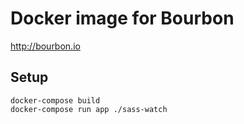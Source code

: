 # Docker image for Bourbon

http://bourbon.io

## Setup 

    docker-compose build
    docker-compose run app ./sass-watch
